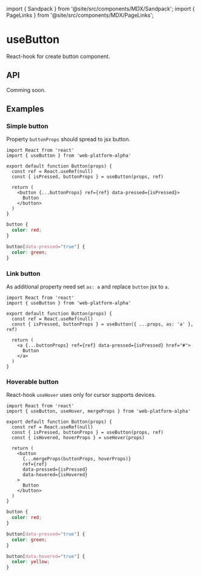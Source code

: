 import { Sandpack } from '@site/src/components/MDX/Sandpack';
import { PageLinks } from '@site/src/components/MDX/PageLinks';

# useButton

<PageLinks
  github="https://github.com/use-platform/use-platform/tree/master/src/semantic/button"
  storybook="https://use-platform.github.io/use-platform/?path=/story/semantic-button--default"
/>

React-hook for create button component.

## API

Comming soon.

## Examples

### Simple button

Property `buttonProps` should spread to jsx button.

<Sandpack>

```tsx
import React from 'react'
import { useButton } from 'web-platform-alpha'

export default function Button(props) {
  const ref = React.useRef(null)
  const { isPressed, buttonProps } = useButton(props, ref)

  return (
    <button {...buttonProps} ref={ref} data-pressed={isPressed}>
      Button
    </button>
  )
}
```

```css
button {
  color: red;
}

button[data-pressed="true"] {
  color: green;
}
```

</Sandpack>

### Link button

As additional property need set `as: a` and replace `button` jsx to `a`.

<Sandpack>

```tsx
import React from 'react'
import { useButton } from 'web-platform-alpha'

export default function Button(props) {
  const ref = React.useRef(null)
  const { isPressed, buttonProps } = useButton({ ...props, as: 'a' }, ref)

  return (
    <a {...buttonProps} ref={ref} data-pressed={isPressed} href="#">
      Button
    </a>
  )
}
```

</Sandpack>

### Hoverable button

React-hook `useHover` uses only for cursor supports devices.

<Sandpack>

```tsx
import React from 'react'
import { useButton, useHover, mergeProps } from 'web-platform-alpha'

export default function Button(props) {
  const ref = React.useRef(null)
  const { isPressed, buttonProps } = useButton(props, ref)
  const { isHovered, hoverProps } = useHover(props)

  return (
    <button
      {...mergeProps(buttonProps, hoverProps)}
      ref={ref}
      data-pressed={isPressed}
      data-hovered={isHovered}
    >
      Button
    </button>
  )
}
```

```css
button {
  color: red;
}

button[data-pressed="true"] {
  color: green;
}

button[data-hovered="true"] {
  color: yellow;
}
```

</Sandpack>
